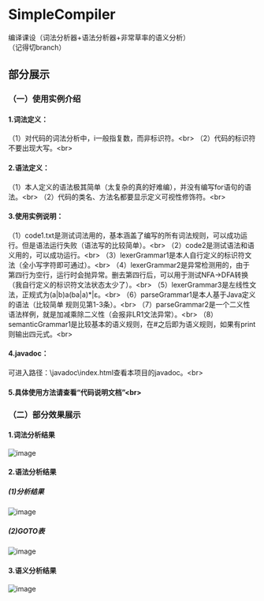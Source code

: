 # SimpleCompiler
 编译课设（词法分析器+语法分析器+非常草率的语义分析）  
 （记得切branch）
 
## 部分展示
### （一）使用实例介绍
#### 1.词法定义：
（1）对代码的词法分析中，i一般指复数，而非标识符。\<br>
（2）代码的标识符不要出现大写。\<br>
#### 2.语法定义：
（1）本人定义的语法极其简单（太复杂的真的好难编），并没有编写for语句的语法。\<br>
（2）代码的类名、方法名都要显示定义可视性修饰符。\<br>
#### 3.使用实例说明：
（1）code1.txt是测试词法用的，基本涵盖了编写的所有词法规则，可以成功运行。但是语法运行失败（语法写的比较简单）。\<br>
（2）code2是测试语法和语义用的，可以成功运行。\<br>
（3）lexerGrammar1是本人自行定义的标识符文法（全小写字符即可通过）。\<br>
（4）lexerGrammar2是异常检测用的，由于第四行为空行，运行时会抛异常。删去第四行后，可以用于测试NFA->DFA转换（我自行定义的标识符文法状态太少了）。\<br>
（5）lexerGrammar3是左线性文法，正规式为(a|b)a(ba|a)\*|ε。\<br>
（6）parseGrammar1是本人基于Java定义的语法（比较简单 规则见第1-3条）。\<br>
（7）parseGrammar2是一个二义性语法样例，就是加减乘除二义性（会报非LR1文法异常）。\<br>
（8）semanticGrammar1是比较基本的语义规则，在#之后即为语义规则，如果有print则输出四元式。\<br>
#### 4.javadoc：
 可进入路径：\javadoc\index.html查看本项目的javadoc。\<br>
#### 5.具体使用方法请查看“代码说明文档”\<br>
### （二）部分效果展示
#### 1.词法分析结果
![image](https://user-images.githubusercontent.com/61185595/121019651-38817580-c7d2-11eb-9b11-e115a2cc75e7.png)
#### 2.语法分析结果
##### (1)分析结果
![image](https://user-images.githubusercontent.com/61185595/121019723-47682800-c7d2-11eb-98e3-65123c0f6fc0.png)
##### (2)GOTO表
![image](https://user-images.githubusercontent.com/61185595/121019704-433c0a80-c7d2-11eb-8410-a3b7e3f208e7.png)
#### 3.语义分析结果
![image](https://user-images.githubusercontent.com/61185595/121019840-5fd84280-c7d2-11eb-9fe2-9b05832bac93.png)
